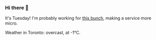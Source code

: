 ### Hi there :wave:

It's Tuesday! I'm probably working for [this bunch](https://github.com/kohofinancial), making a service more micro.

Weather in Toronto: overcast, at -1°C.
